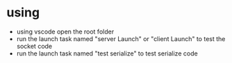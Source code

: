 # using
- using vscode open the root folder
- run the launch task named "server Launch" or "client Launch" to test the socket code
- run the launch task named "test serialize" to test serialize code
